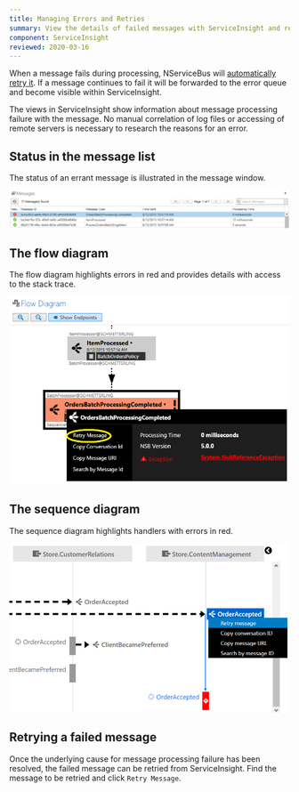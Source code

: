 ```yaml
---
title: Managing Errors and Retries
summary: View the details of failed messages with ServiceInsight and retry them
component: ServiceInsight
reviewed: 2020-03-16
---
```


When a message fails during processing, NServiceBus will [automatically retry it](/nservicebus/recoverability/). If a message continues to fail it will be forwarded to the error queue and become visible within ServiceInsight.

The views in ServiceInsight show information about message processing failure with the message. No manual correlation of log files or accessing of remote servers is necessary to research the reasons for an error.


## Status in the message list

The status of an errant message is illustrated in the message window.

![An error in the message window](images/overview-messagewindowerror.png 'width=500')


## The flow diagram

The flow diagram highlights errors in red and provides details with access to the stack trace.

![Error in the flow diagram](images/overview-flowdiagramwitherror.png 'width=500')


## The sequence diagram

The sequence diagram highlights handlers with errors in red.

![Error in the sequence diagram](images/overview-sequence-diagram-witherror.png 'width=500')


## Retrying a failed message

Once the underlying cause for message processing failure has been resolved, the failed message can be retried from ServiceInsight. Find the message to be retried and click `Retry Message`.
